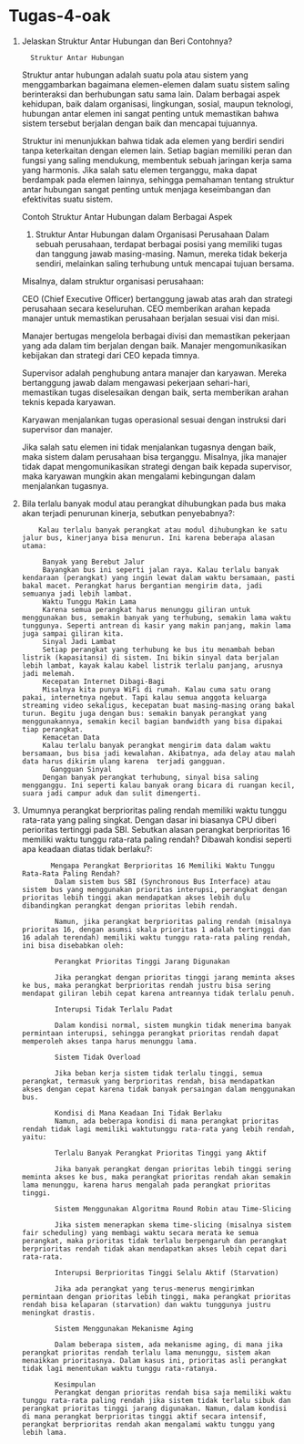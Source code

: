 # Tugas-4-oak
1. Jelaskan Struktur Antar Hubungan dan Beri Contohnya?

         Struktur Antar Hubungan
      Struktur antar hubungan adalah suatu pola atau sistem yang menggambarkan bagaimana elemen-elemen dalam suatu sistem saling berinteraksi dan berhubungan satu sama lain.       Dalam berbagai aspek kehidupan, baik dalam organisasi, lingkungan, sosial, maupun teknologi, hubungan antar elemen ini sangat penting untuk memastikan bahwa sistem           tersebut berjalan dengan baik dan mencapai tujuannya.

      Struktur ini menunjukkan bahwa tidak ada elemen yang berdiri sendiri tanpa keterkaitan dengan elemen lain. Setiap bagian memiliki peran dan fungsi yang saling                mendukung, membentuk sebuah jaringan kerja sama yang harmonis. Jika salah satu elemen terganggu, maka dapat berdampak pada elemen lainnya, sehingga pemahaman tentang          struktur antar hubungan sangat penting untuk menjaga keseimbangan dan efektivitas suatu sistem.

      Contoh Struktur Antar Hubungan dalam Berbagai Aspek
      1. Struktur Antar Hubungan dalam Organisasi Perusahaan
      Dalam sebuah perusahaan, terdapat berbagai posisi yang memiliki tugas dan tanggung jawab masing-masing. Namun, mereka tidak bekerja sendiri, melainkan saling terhubung       untuk mencapai tujuan bersama.

      Misalnya, dalam struktur organisasi perusahaan:

      CEO (Chief Executive Officer) bertanggung jawab atas arah dan strategi perusahaan secara keseluruhan. CEO memberikan arahan kepada manajer untuk memastikan perusahaan          berjalan sesuai visi dan misi.

      Manajer bertugas mengelola berbagai divisi dan memastikan pekerjaan yang ada dalam tim berjalan dengan baik. Manajer mengomunikasikan kebijakan dan strategi dari CEO          kepada timnya.

      Supervisor adalah penghubung antara manajer dan karyawan. Mereka bertanggung jawab dalam mengawasi pekerjaan sehari-hari, memastikan tugas diselesaikan dengan baik,          serta memberikan arahan teknis kepada karyawan.

      Karyawan menjalankan tugas operasional sesuai dengan instruksi dari supervisor dan manajer.
   
      Jika salah satu elemen ini tidak menjalankan tugasnya dengan baik, maka sistem dalam perusahaan bisa terganggu. Misalnya, jika manajer tidak dapat mengomunikasikan           strategi dengan baik kepada supervisor, maka karyawan mungkin akan mengalami kebingungan dalam menjalankan tugasnya.

2. Bila terlalu banyak modul atau perangkat dihubungkan pada bus maka akan terjadi penurunan kinerja, sebutkan penyebabnya?:

           Kalau terlalu banyak perangkat atau modul dihubungkan ke satu jalur bus, kinerjanya bisa menurun. Ini karena beberapa alasan utama:

            Banyak yang Berebut Jalur
            Bayangkan bus ini seperti jalan raya. Kalau terlalu banyak kendaraan (perangkat) yang ingin lewat dalam waktu bersamaan, pasti bakal macet. Perangkat harus bergantian mengirim data, jadi semuanya jadi lebih lambat.
            Waktu Tunggu Makin Lama
            Karena semua perangkat harus menunggu giliran untuk menggunakan bus, semakin banyak yang terhubung, semakin lama waktu tunggunya. Seperti antrean di kasir yang makin panjang, makin lama juga sampai giliran kita.
            Sinyal Jadi Lambat
            Setiap perangkat yang terhubung ke bus itu menambah beban listrik (kapasitansi) di sistem. Ini bikin sinyal data berjalan lebih lambat, kayak kalau kabel listrik terlalu panjang, arusnya jadi melemah.
            Kecepatan Internet Dibagi-Bagi
            Misalnya kita punya WiFi di rumah. Kalau cuma satu orang pakai, internetnya ngebut. Tapi kalau semua anggota keluarga streaming video sekaligus, kecepatan buat masing-masing orang bakal turun. Begitu juga dengan bus: semakin banyak perangkat yang menggunakannya, semakin kecil bagian bandwidth yang bisa dipakai tiap perangkat.
            Kemacetan Data
            Kalau terlalu banyak perangkat mengirim data dalam waktu bersamaan, bus bisa jadi kewalahan. Akibatnya, ada delay atau malah data harus dikirim ulang karena  terjadi gangguan.
              Gangguan Sinyal
            Dengan banyak perangkat terhubung, sinyal bisa saling mengganggu. Ini seperti kalau banyak orang bicara di ruangan kecil, suara jadi campur aduk dan sulit dimengerti.

3. Umumnya perangkat berprioritas paling rendah memiliki waktu tunggu rata-rata yang paling singkat. Dengan dasar ini biasanya CPU diberi perioritas tertinggi pada SBI. Sebutkan alasan perangkat berprioritas 16 memiliki waktu tunggu rata-rata paling rendah? Dibawah kondisi seperti apa keadaan diatas tidak berlaku?:

              Mengapa Perangkat Berprioritas 16 Memiliki Waktu Tunggu Rata-Rata Paling Rendah?
               Dalam sistem bus SBI (Synchronous Bus Interface) atau sistem bus yang menggunakan prioritas interupsi, perangkat dengan prioritas lebih tinggi akan mendapatkan akses lebih dulu dibandingkan perangkat dengan prioritas lebih rendah.

               Namun, jika perangkat berprioritas paling rendah (misalnya prioritas 16, dengan asumsi skala prioritas 1 adalah tertinggi dan 16 adalah terendah) memiliki waktu tunggu rata-rata paling rendah, ini bisa disebabkan oleh:

               Perangkat Prioritas Tinggi Jarang Digunakan

               Jika perangkat dengan prioritas tinggi jarang meminta akses ke bus, maka perangkat berprioritas rendah justru bisa sering mendapat giliran lebih cepat karena antreannya tidak terlalu penuh.

               Interupsi Tidak Terlalu Padat

               Dalam kondisi normal, sistem mungkin tidak menerima banyak permintaan interupsi, sehingga perangkat prioritas rendah dapat memperoleh akses tanpa harus menunggu lama.

               Sistem Tidak Overload

               Jika beban kerja sistem tidak terlalu tinggi, semua perangkat, termasuk yang berprioritas rendah, bisa mendapatkan akses dengan cepat karena tidak banyak persaingan dalam menggunakan bus.

               Kondisi di Mana Keadaan Ini Tidak Berlaku
               Namun, ada beberapa kondisi di mana perangkat prioritas rendah tidak lagi memiliki waktutunggu rata-rata yang lebih rendah, yaitu:

               Terlalu Banyak Perangkat Prioritas Tinggi yang Aktif

               Jika banyak perangkat dengan prioritas lebih tinggi sering meminta akses ke bus, maka perangkat prioritas rendah akan semakin lama menunggu, karena harus mengalah pada perangkat prioritas tinggi.

               Sistem Menggunakan Algoritma Round Robin atau Time-Slicing

               Jika sistem menerapkan skema time-slicing (misalnya sistem fair scheduling) yang membagi waktu secara merata ke semua perangkat, maka prioritas tidak terlalu berpengaruh dan perangkat berprioritas rendah tidak akan mendapatkan akses lebih cepat dari rata-rata.

               Interupsi Berprioritas Tinggi Selalu Aktif (Starvation)

               Jika ada perangkat yang terus-menerus mengirimkan permintaan dengan prioritas lebih tinggi, maka perangkat prioritas rendah bisa kelaparan (starvation) dan waktu tunggunya justru meningkat drastis.

               Sistem Menggunakan Mekanisme Aging

               Dalam beberapa sistem, ada mekanisme aging, di mana jika perangkat prioritas rendah terlalu lama menunggu, sistem akan menaikkan prioritasnya. Dalam kasus ini, prioritas asli perangkat tidak lagi menentukan waktu tunggu rata-ratanya.

               Kesimpulan
               Perangkat dengan prioritas rendah bisa saja memiliki waktu tunggu rata-rata paling rendah jika sistem tidak terlalu sibuk dan perangkat prioritas tinggi jarang digunakan. Namun, dalam kondisi di mana perangkat berprioritas tinggi aktif secara intensif, perangkat berprioritas rendah akan mengalami waktu tunggu yang lebih lama.
